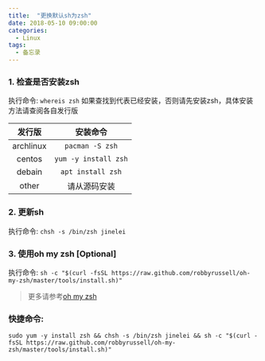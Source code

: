 ```yaml
---
title:  "更换默认sh为zsh"
date: 2018-05-10 09:00:00
categories:
  - Linux
tags:
  - 备忘录
---
```

### 1. 检查是否安装zsh

执行命令: ```whereis zsh```
如果查找到代表已经安装，否则请先安装zsh，具体安装方法请查阅各自发行版

| 发行版| 安装命令|
| :-: | :-: |
| archlinux | ```pacman -S zsh``` |
| centos | ```yum -y install zsh``` |
| debain | ```apt install zsh``` |
| other | 请从源码安装 |

### 2. 更新sh

执行命令: ```chsh -s /bin/zsh jinelei```

### 3. 使用oh my zsh [Optional]

执行命令: ```sh -c "$(curl -fsSL https://raw.github.com/robbyrussell/oh-my-zsh/master/tools/install.sh)"```

> 更多请参考[oh my zsh](http://ohmyz.sh/)

### 快捷命令:
```sudo yum -y install zsh && chsh -s /bin/zsh jinelei && sh -c "$(curl -fsSL https://raw.github.com/robbyrussell/oh-my-zsh/master/tools/install.sh)"```
